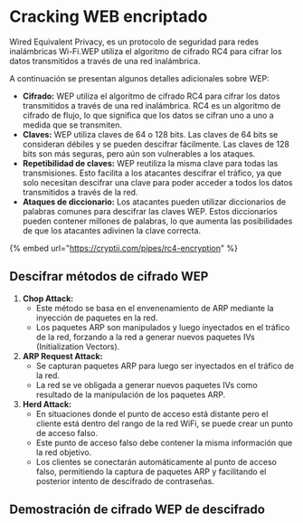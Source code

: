 # Cracking WEB encriptado

Wired Equivalent Privacy, es un protocolo de seguridad para redes inalámbricas Wi-Fi.WEP utiliza el algoritmo de cifrado RC4 para cifrar los datos transmitidos a través de una red inalámbrica.

A continuación se presentan algunos detalles adicionales sobre WEP:

* **Cifrado:** WEP utiliza el algoritmo de cifrado RC4 para cifrar los datos transmitidos a través de una red inalámbrica. RC4 es un algoritmo de cifrado de flujo, lo que significa que los datos se cifran uno a uno a medida que se transmiten.
* **Claves:** WEP utiliza claves de 64 o 128 bits. Las claves de 64 bits se consideran débiles y se pueden descifrar fácilmente. Las claves de 128 bits son más seguras, pero aún son vulnerables a los ataques.
* **Repetibilidad de claves:** WEP reutiliza la misma clave para todas las transmisiones. Esto facilita a los atacantes descifrar el tráfico, ya que solo necesitan descifrar una clave para poder acceder a todos los datos transmitidos a través de la red.
* **Ataques de diccionario:** Los atacantes pueden utilizar diccionarios de palabras comunes para descifrar las claves WEP. Estos diccionarios pueden contener millones de palabras, lo que aumenta las posibilidades de que los atacantes adivinen la clave correcta.

{% embed url="https://cryptii.com/pipes/rc4-encryption" %}

## Descifrar métodos de cifrado WEP

1. **Chop Attack:**
   * Este método se basa en el envenenamiento de ARP mediante la inyección de paquetes en la red.
   * Los paquetes ARP son manipulados y luego inyectados en el tráfico de la red, forzando a la red a generar nuevos paquetes IVs (Initialization Vectors).
2. **ARP Request Attack:**
   * Se capturan paquetes ARP para luego ser inyectados en el tráfico de la red.
   * La red se ve obligada a generar nuevos paquetes IVs como resultado de la manipulación de los paquetes ARP.
3. **Herd Attack:**
   * En situaciones donde el punto de acceso está distante pero el cliente está dentro del rango de la red WiFi, se puede crear un punto de acceso falso.
   * Este punto de acceso falso debe contener la misma información que la red objetivo.
   * Los clientes se conectarán automáticamente al punto de acceso falso, permitiendo la captura de paquetes ARP y facilitando el posterior intento de descifrado de contraseñas.

## Demostración de cifrado WEP de descifrado
